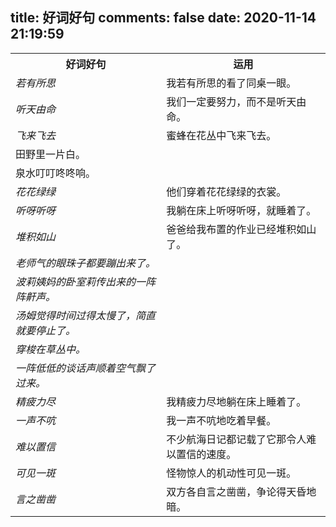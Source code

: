 title: 好词好句
comments: false
date: 2020-11-14 21:19:59
---
<table>
  <tr>
    <th align='center'>好词好句</th>
    <th align='center'>运用</th>
  </tr>
    <tr>
      <td><i>若有所思</i></td>
      <td>我若有所思的看了同桌一眼。</td>
  </tr>
   <tr>
      <td><i>听天由命</i></td>
      <td>我们一定要努力，而不是听天由命。</td>
  </tr>
  <tr>
      <td><i>飞来飞去</i></td>
      <td>蜜蜂在花丛中飞来飞去。</td>
  </tr>
  <tr>
      <td>田野里一片白。</td>
      <td></td>
  </tr>
    <tr>
      <td>泉水叮叮咚咚响。</td>
      <td></td>
  </tr>
  <tr>
      <td><i>花花绿绿</i></td>
      <td>他们穿着花花绿绿的衣裳。</td>
  </tr>
   <tr>
      <td><i>听呀听呀</i></td>
      <td>我躺在床上听呀听呀，就睡着了。</td>
  </tr>
  <tr>
      <td><i>堆积如山</i></td>
      <td>爸爸给我布置的作业已经堆积如山了。</td>
  </tr>
    <tr>
      <td><i>老师气的眼珠子都要蹦出来了。</i></td>
      <td></td>
  </tr>  <tr>
      <td><i>波莉姨妈的卧室莉传出来的一阵阵鼾声。</i></td>
      <td></td>
  </tr>  <tr>
      <td><i>汤姆觉得时间过得太慢了，简直就要停止了。</i></td>
      <td></td>
  </tr>  <tr>
      <td><i>穿梭在草丛中。</i></td>
      <td></td>
  </tr>  <tr>
      <td><i>一阵低低的谈话声顺着空气飘了过来。</i></td>
      <td></td>
  </tr>  <tr>
      <td><i>精疲力尽</i></td>
      <td>我精疲力尽地躺在床上睡着了。</td>
  </tr>  
  <tr>
      <td><i>一声不吭</i></td>
  <td>我一声不吭地吃着早餐。</td>
  </tr>
    <tr>
      <td><i>难以置信</i></td>
  <td>不少航海日记都记载了它那令人难以置信的速度。</td>
  </tr>
  <tr>
      <td><i>可见一斑</i></td>
  <td>怪物惊人的机动性可见一斑。</td>
  </tr>
    <tr>
      <td><i>言之凿凿</i></td>
  <td>双方各自言之凿凿，争论得天昏地暗。</td>
  </tr>
</table>